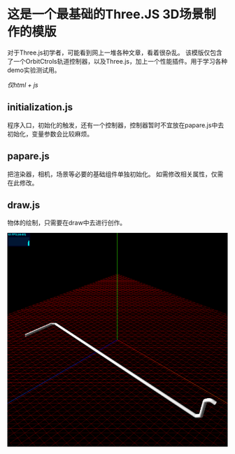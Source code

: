 # 这是一个最基础的Three.JS 3D场景制作的模版


对于Three.js初学者，可能看到网上一堆各种文章，看着很杂乱。
该模版仅包含了一个OrbitCtrols轨道控制器，以及Three.js，加上一个性能插件。用于学习各种demo实验测试用。

*仅html + js*

## initialization.js

程序入口，初始化的触发，还有一个控制器，控制器暂时不宜放在papare.js中去初始化，变量参数会比较麻烦。

## papare.js

把渲染器，相机，场景等必要的基础组件单独初始化。 如需修改相关属性，仅需在此修改。

## draw.js

物体的绘制，只需要在draw中去进行创作。 


![](readme/a.jpg)
